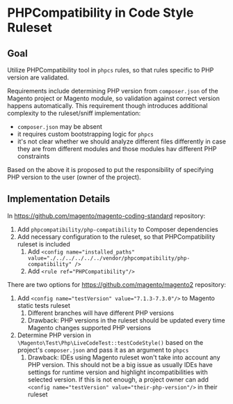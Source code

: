 # PHPCompatibility in Code Style Ruleset

## Goal

Utilize PHPCompatibility tool in `phpcs` rules, so that rules specific to PHP version are validated.

Requirements include determining PHP version from `composer.json` of the Magento project or Magento module, so validation against correct version happens automatically.
This requirement though introduces additional complexity to the ruleset/sniff implementation:
- `composer.json` may be absent
- it requires custom bootstrapping logic for `phpcs`
- it's not clear whether we should analyze different files differently in case they are from different modules and those modules hav different PHP constraints

Based on the above it is proposed to put the responsibility of specifying PHP version to the user (owner of the project).

## Implementation Details

In https://github.com/magento/magento-coding-standard repository:
1. Add `phpcompatibility/php-compatibility` to Composer dependencies
2. Add necessary configuration to the ruleset, so that PHPCompatibility ruleset is included
   1. Add `<config name="installed_paths" value="./../../../../../vendor/phpcompatibility/php-compatibility" />`
   2. Add `<rule ref="PHPCompatibility"/>`

There are two options for https://github.com/magento/magento2 repository:
1. Add `<config name="testVersion" value="7.1.3-7.3.0"/>` to Magento static tests ruleset
   1. Different branches will have different PHP versions
   2. Drawback: PHP versions in the ruleset should be updated every time Magento changes supported PHP versions
2. Determine PHP version in `\Magento\Test\Php\LiveCodeTest::testCodeStyle()` based on the project's `composer.json` and pass it as an argument to `phpcs`
   1. Drawback: IDEs using Magento ruleset won't take into account any PHP version. This should not be a big issue as usually IDEs have settings for runtime version and highlight incompatibilities with selected version. If this is not enough, a project owner can add `<config name="testVersion" value="their-php-version"/>` in their ruleset

